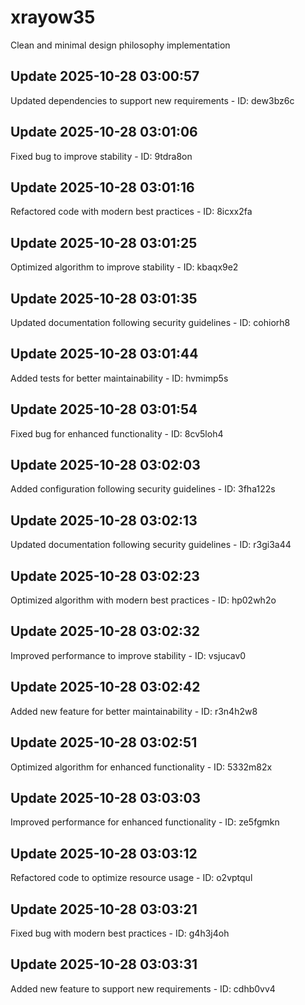 # xrayow35
Clean and minimal design philosophy implementation

## Update 2025-10-28 03:00:57
Updated dependencies to support new requirements - ID: dew3bz6c


## Update 2025-10-28 03:01:06
Fixed bug to improve stability - ID: 9tdra8on


## Update 2025-10-28 03:01:16
Refactored code with modern best practices - ID: 8icxx2fa


## Update 2025-10-28 03:01:25
Optimized algorithm to improve stability - ID: kbaqx9e2


## Update 2025-10-28 03:01:35
Updated documentation following security guidelines - ID: cohiorh8


## Update 2025-10-28 03:01:44
Added tests for better maintainability - ID: hvmimp5s


## Update 2025-10-28 03:01:54
Fixed bug for enhanced functionality - ID: 8cv5loh4


## Update 2025-10-28 03:02:03
Added configuration following security guidelines - ID: 3fha122s


## Update 2025-10-28 03:02:13
Updated documentation following security guidelines - ID: r3gi3a44


## Update 2025-10-28 03:02:23
Optimized algorithm with modern best practices - ID: hp02wh2o


## Update 2025-10-28 03:02:32
Improved performance to improve stability - ID: vsjucav0


## Update 2025-10-28 03:02:42
Added new feature for better maintainability - ID: r3n4h2w8


## Update 2025-10-28 03:02:51
Optimized algorithm for enhanced functionality - ID: 5332m82x


## Update 2025-10-28 03:03:03
Improved performance for enhanced functionality - ID: ze5fgmkn


## Update 2025-10-28 03:03:12
Refactored code to optimize resource usage - ID: o2vptqul


## Update 2025-10-28 03:03:21
Fixed bug with modern best practices - ID: g4h3j4oh


## Update 2025-10-28 03:03:31
Added new feature to support new requirements - ID: cdhb0vv4

